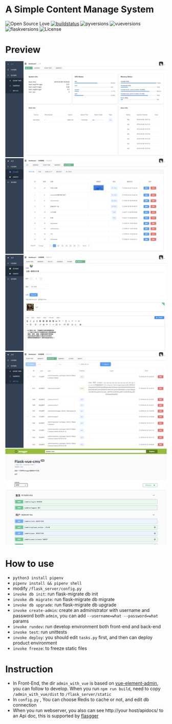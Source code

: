 # A Simple Content Manage System

![Open Source Love](https://badges.frapsoft.com/os/v1/open-source.svg?v=103)
[![buildstatus](https://travis-ci.org/hjlarry/flask-vue-cms.svg?branch=master)](https://travis-ci.org/hjlarry/flask-vue-cms)
![pyversions](https://img.shields.io/badge/python%20-3.6%2B-blue.svg)
![vueversions](https://img.shields.io/badge/Vue-2.9.3-4fc08d.svg)
![flaskversions](https://img.shields.io/badge/flask-0.12.2-4fc08d.svg)
![License](https://img.shields.io/cocoapods/l/AFNetworking.svg)


# Preview
![效果图](Screenshots/1.png)
![效果图](Screenshots/2.png)
![效果图](Screenshots/3.png)
![效果图](Screenshots/4.png)
![效果图](Screenshots/5.png)


# How to use
* `python3 install pipenv`
* `pipenv install && pipenv shell`
*  modify `/flask_server/config.py` 
* `invoke db init`: run flask-migrate db init
* `invoke db migrate`: run flask-migrate db migrate
* `invoke db upgrade`: run flask-migrate db upgrade
* `invoke create-admin`: create an administrator with username and password both `admin`, you can add `--username=what --password=what` params
* `invoke rundev`: run develop environment both front-end and back-end
* `invoke test`: run unittests
* `invoke deploy`: you should edit `tasks.py` first, and then can deploy product environment
* `invoke freeze`: to freeze static files


# Instruction
* In Front-End, the dir `admin_with_vue` is based on [vue-element-admin](https://github.com/PanJiaChen/vue-element-admin), you can follow to develop. When you run `npm run build`, need to copy `/admin_with_vue/dist` to `/flask_server/static`
* In `config.py` , You can choose Redis to cache or not, and edit db connection
* When you run webserver, you also can see http://your host/apidocs/ to an Api doc, this is supported by [flasgger](https://github.com/rochacbruno/flasgger)